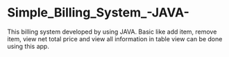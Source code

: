 # Simple_Billing_System_-JAVA-
This billing system developed by using JAVA. Basic like add item, remove item, view net total price and view all information in table view can be done using this app.
